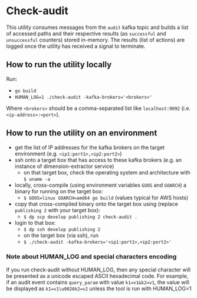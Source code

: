 # Check-audit

This utility consumes messages from the `audit` kafka topic and builds a
list of accessed paths and their respective results (as `successful` and `unsuccessful`
counters) stored in-memory. The results (list of actions) are logged once the
utility has received a signal to terminate.

## How to run the utility locally

Run:
- `go build`
- `HUMAN_LOG=1 ./check-audit -kafka-brokers='<brokers>'`

Where `<brokers>` should be a comma-separated list like `localhost:9092` (i.e. `<ip-address>:<port>`).

## How to run the utility on an environment

- get the list of IP addresses for the kafka brokers on the target environment (e.g. `<ip1:port1>,<ip2:port2>`)
- ssh onto a target box that has access to these kafka brokers (e.g. an instance of dimension-extractor service)
  - on that target box, check the operating system and architecture with `$ uname -a`
- locally, cross-compile (using environment variables `GOOS` and `GOARCH`) a binary for running on the target box:
  - `$ GOOS=linux GOARCH=amd64 go build` (values typical for AWS hosts)
- copy that cross-compiled binary onto the target box using (replace `publishing 2` with your target box):
  - `$ dp scp develop publishing 2 check-audit .`
- login to that box:
  - `$ dp ssh develop publishing 2`
  - on the target box (via ssh), run
  - `$ ./check-audit -kafka-brokers='<ip1:port1>,<ip2:port2>'`

### Note about HUMAN_LOG and special characters encoding

If you run check-audit without HUMAN_LOG, then any special character will be presented as a unicode escaped ASCII hexadecimal code.
For example, if an audit event contains `query_param` with value `k1=v1&k2=v1`, the value will be displayed as `k1=v1\u0026k2=v2` unless the tool is run with HUMAN_LOG=1
